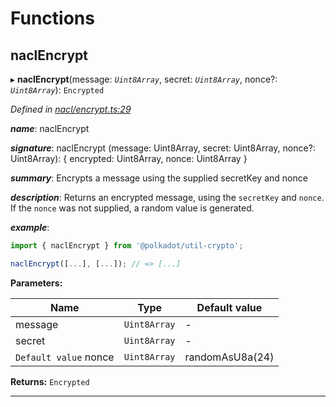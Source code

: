 

# Functions

<a id="naclencrypt"></a>

##  naclEncrypt

▸ **naclEncrypt**(message: *`Uint8Array`*, secret: *`Uint8Array`*, nonce?: *`Uint8Array`*): `Encrypted`

*Defined in [nacl/encrypt.ts:29](https://github.com/polkadot-js/common/blob/e5cab29/packages/util-crypto/src/nacl/encrypt.ts#L29)*

*__name__*: naclEncrypt

*__signature__*: naclEncrypt (message: Uint8Array, secret: Uint8Array, nonce?: Uint8Array): { encrypted: Uint8Array, nonce: Uint8Array }

*__summary__*: Encrypts a message using the supplied secretKey and nonce

*__description__*: Returns an encrypted message, using the `secretKey` and `nonce`. If the `nonce` was not supplied, a random value is generated.

*__example__*:   

```javascript
import { naclEncrypt } from '@polkadot/util-crypto';

naclEncrypt([...], [...]); // => [...]
```

**Parameters:**

| Name | Type | Default value |
| ------ | ------ | ------ |
| message | `Uint8Array` | - |
| secret | `Uint8Array` | - |
| `Default value` nonce | `Uint8Array` |  randomAsU8a(24) |

**Returns:** `Encrypted`

___

